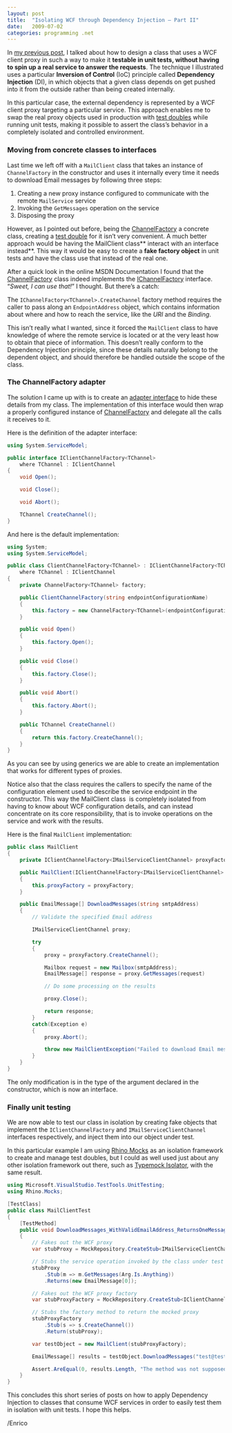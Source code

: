 ```yaml
---
layout: post
title:  "Isolating WCF through Dependency Injection – Part II"
date:   2009-07-02
categories: programming .net
---
```


In [my previous post][1], I talked about how to design a class that uses a WCF client proxy in such a way to make it **testable in unit tests, without having to spin up a real service to answer the requests**.
The technique I illustrated uses a particular **Inversion of Control** (IoC) principle called **Dependency Injection** (DI), in which objects that a given class depends on get pushed into it from the outside rather than being created internally.

In this particular case, the external dependency is represented by a WCF client proxy targeting a particular service. This approach enables me to swap the real proxy objects used in production with [test doubles][2] while running unit tests, making it possible to assert the class’s behavior in a completely isolated and controlled environment.

### Moving from concrete classes to interfaces

Last time we left off with a `MailClient` class that takes an instance of `ChannelFactory` in the constructor and uses it internally every time it needs to download Email messages by following three steps:

  1. Creating a new proxy instance configured to communicate with the remote `MailService` service
  2. Invoking the `GetMessages` operation on the service
  3. Disposing the proxy

However, as I pointed out before, being the [ChannelFactory][3] a concrete class, creating a [test double][2] for it isn’t very convenient. A much better approach would be having the MailClient class** interact with an interface instead**. This way it would be easy to create a **fake factory object** in unit tests and have the class use that instead of the real one.

After a quick look in the online MSDN Documentation I found that the [ChannelFactory][3] class indeed implements the [IChannelFactory][4] interface. “_Sweet, I can use that!_” I thought. But there’s a catch:

<div class="note">
<p>
The <code>IChannelFactory&lt;TChannel&gt;.CreateChannel</code> factory method requires the caller
to pass along an <code>EndpointAddress</code> object, which contains information about where
and how to reach the service, like the <em>URI</em> and the <em>Binding</em>.
</p>
</div>

This isn’t really what I wanted, since it forced the `MailClient` class to have knowledge of where the remote service is located or at the very least how to obtain that piece of information. This doesn’t really conform to the Dependency Injection principle, since these details naturally belong to the dependent object, and should therefore be handled outside the scope of the class.

### The ChannelFactory adapter

The solution I came up with is to create an [adapter interface][5] to hide these details from my class. The implementation of this interface would then wrap a properly configured instance of [ChannelFactory][3] and delegate all the calls it receives to it.

Here is the definition of the adapter interface:

```csharp
using System.ServiceModel;

public interface IClientChannelFactory<TChannel>
    where TChannel : IClientChannel
{
    void Open();

    void Close();

    void Abort();

    TChannel CreateChannel();
}
```

And here is the default implementation:

```csharp
using System;
using System.ServiceModel;

public class ClientChannelFactory<TChannel> : IClientChannelFactory<TChannel>
    where TChannel : IClientChannel
{
    private ChannelFactory<TChannel> factory;

    public ClientChannelFactory(string endpointConfigurationName)
    {
        this.factory = new ChannelFactory<TChannel>(endpointConfigurationName);
    }

    public void Open()
    {
        this.factory.Open();
    }

    public void Close()
    {
        this.factory.Close();
    }

    public void Abort()
    {
        this.factory.Abort();
    }

    public TChannel CreateChannel()
    {
        return this.factory.CreateChannel();
    }
}
```

As you can see by using generics we are able to create an implementation that works for different types of proxies.

Notice also that the class requires the callers to specify the name of the configuration element used to describe the service endpoint in the constructor. This way the MailClient class  is completely isolated from having to know about WCF configuration details, and can instead concentrate on its core responsibility, that is to invoke operations on the service and work with the results.

Here is the final `MailClient` implementation:

```csharp
public class MailClient
{
    private IClientChannelFactory<IMailServiceClientChannel> proxyFactory;

    public MailClient(IClientChannelFactory<IMailServiceClientChannel> proxyFactory)
    {
        this.proxyFactory = proxyFactory;
    }

    public EmailMessage[] DownloadMessages(string smtpAddress)
    {
        // Validate the specified Email address

        IMailServiceClientChannel proxy;

        try
        {
            proxy = proxyFactory.CreateChannel();

            Mailbox request = new Mailbox(smtpAddress);
            EmailMessage[] response = proxy.GetMessages(request)

            // Do some processing on the results

            proxy.Close();

            return response;
        }
        catch(Exception e)
        {
            proxy.Abort();

            throw new MailClientException("Failed to download Email messages", e);
        }
    }
}
```

The only modification is in the type of the argument declared in the constructor, which is now an interface.

### Finally unit testing

We are now able to test our class in isolation by creating fake objects that implement the `IClientChannelFactory` and `IMailServiceClientChannel` interfaces respectively, and inject them into our object under test.

In this particular example I am using [Rhino Mocks][6] as an isolation framework to create and manage test doubles, but I could as well used just about any other isolation framework out there, such as [Typemock Isolator][7], with the same result.

```csharp
using Microsoft.VisualStudio.TestTools.UnitTesting;
using Rhino.Mocks;

[TestClass]
public class MailClientTest
{
    [TestMethod]
    public void DownloadMessages_WithValidEmailAddress_ReturnsOneMessage()
    {
        // Fakes out the WCF proxy
        var stubProxy = MockRepository.CreateStub<IMailServiceClientChannel>();

        // Stubs the service operation invoked by the class under test
        stubProxy
            .Stub(m => m.GetMessages(Arg.Is.Anything))
            .Returns(new EmailMessage[0]);

        // Fakes out the WCF proxy factory
        var stubProxyFactory = MockRepository.CreateStub<IClientChannelFactory<IMailServiceClientChannel>>();

        // Stubs the factory method to return the mocked proxy
        stubProxyFactory
            .Stub(s => s.CreateChannel())
            .Return(stubProxy);

        var testObject = new MailClient(stubProxyFactory);

        EmailMessage[] results = testObject.DownloadMessages("test@test.com");

        Assert.AreEqual(0, results.Length, "The method was not supposed to return any results");
    }
}
```

This concludes this short series of posts on how to apply Dependency Injection to classes that consume WCF services in order to easily test them in isolation with unit tests. I hope this helps.

/Enrico

[1]: http://megakemp.com/2009/06/25/isolating-wcf-through-dependency-injection-part-i/
[2]: http://www.martinfowler.com/bliki/TestDouble.html
[3]: http://msdn.microsoft.com/en-us/library/ms576132.aspx
[4]: http://msdn.microsoft.com/en-us/library/ms405876.aspx
[5]: http://sourcemaking.com/design_patterns/adapter
[6]: http://ayende.com/projects/rhino-mocks.aspx
[7]: http://www.typemock.com/
